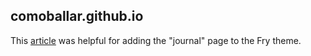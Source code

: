 ## comoballar.github.io

This [article](https://henriwoodcock.medium.com/how-to-create-a-projects-page-on-jekyll-3bcf129f3efd) was helpful for adding the "journal" page to the Fry theme.
